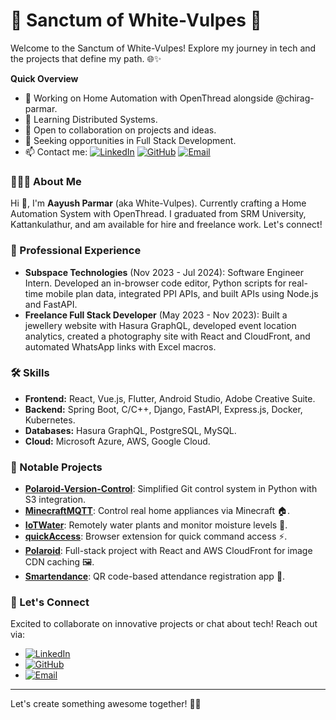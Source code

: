 # 🔮 Sanctum of White-Vulpes 🔮

Welcome to the Sanctum of White-Vulpes! Explore my journey in tech and the projects that define my path. 🌐✨

**Quick Overview**
- 🔭 Working on Home Automation with OpenThread alongside @chirag-parmar.
- 🌱 Learning Distributed Systems.
- 👯 Open to collaboration on projects and ideas.
- 🤔 Seeking opportunities in Full Stack Development.
- 📫 Contact me: [![LinkedIn](https://img.shields.io/badge/LinkedIn-blue?logo=linkedin&logoColor=white)](https://linkedin.com/in/whitevulpes/) [![GitHub](https://img.shields.io/badge/GitHub-black?logo=github&logoColor=white)](https://github.com/White-Vulpes) [![Email](https://img.shields.io/badge/Email-red?logo=gmail&logoColor=white)](mailto:aayush.02.parmar@gmail.com)

### 👨🏽‍🦱 About Me

Hi 👋, I'm **Aayush Parmar** (aka White-Vulpes). Currently crafting a Home Automation System with OpenThread. I graduated from SRM University, Kattankulathur, and am available for hire and freelance work. Let's connect!

### 💼 Professional Experience

- **Subspace Technologies** (Nov 2023 - Jul 2024): Software Engineer Intern. Developed an in-browser code editor, Python scripts for real-time mobile plan data, integrated PPI APIs, and built APIs using Node.js and FastAPI.
- **Freelance Full Stack Developer** (May 2023 - Nov 2023): Built a jewellery website with Hasura GraphQL, developed event location analytics, created a photography site with React and CloudFront, and automated WhatsApp links with Excel macros.

### 🛠️ Skills

- **Frontend:** React, Vue.js, Flutter, Android Studio, Adobe Creative Suite.
- **Backend:** Spring Boot, C/C++, Django, FastAPI, Express.js, Docker, Kubernetes.
- **Databases:** Hasura GraphQL, PostgreSQL, MySQL.
- **Cloud:** Microsoft Azure, AWS, Google Cloud.

### 🚀 Notable Projects

- **[Polaroid-Version-Control](https://github.com/White-Vulpes/Polaroid-Version-Control)**: Simplified Git control system in Python with S3 integration.
- **[MinecraftMQTT](https://github.com/White-Vulpes/MinecraftMQTT)**: Control real home appliances via Minecraft 🏠.
- **[IoTWater](https://github.com/White-Vulpes/IoTWater)**: Remotely water plants and monitor moisture levels 🌱.
- **[quickAccess](https://github.com/White-Vulpes/quickAccess)**: Browser extension for quick command access ⚡.
- **[Polaroid](https://github.com/White-Vulpes/Polaroid)**: Full-stack project with React and AWS CloudFront for image CDN caching 🖼️.
- **[Smartendance](https://github.com/White-Vulpes/Smartendance)**: QR code-based attendance registration app 📅.

### 🔗 Let's Connect

Excited to collaborate on innovative projects or chat about tech! Reach out via:

- [![LinkedIn](https://img.shields.io/badge/LinkedIn-blue?logo=linkedin&logoColor=white)](https://linkedin.com/in/whitevulpes/)
- [![GitHub](https://img.shields.io/badge/GitHub-black?logo=github&logoColor=white)](https://github.com/White-Vulpes)
- [![Email](https://img.shields.io/badge/Email-red?logo=gmail&logoColor=white)](mailto:aayush.02.parmar@gmail.com)

---

Let's create something awesome together! 🚀✨
